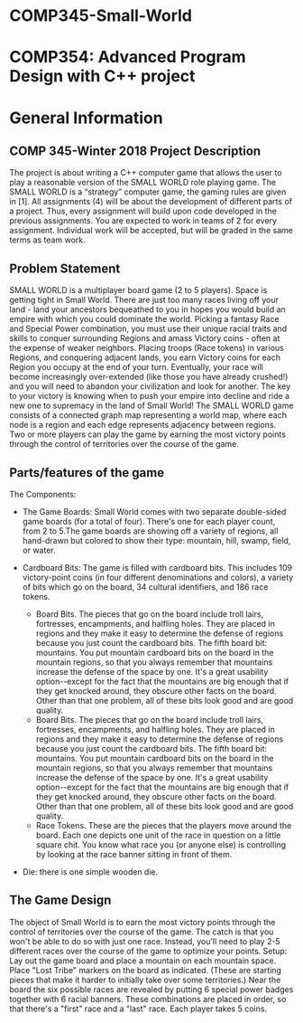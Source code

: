 # COMP345-Small-World
# COMP354: Advanced Program Design with C++ project

# General Information

## COMP 345-Winter 2018 Project Description

The project is about writing a C++ computer game that allows the user to play a reasonable version of the SMALL WORLD role playing game. The SMALL WORLD is a “strategy” computer game, the gaming rules are given in [1]. All assignments (4) will be about the development of different parts of a project. Thus, every assignment will build upon code developed in the previous assignments. You are expected to work in teams of 2 for every assignment. Individual work will be accepted, but will be graded in the same terms as team work.

## Problem Statement
SMALL WORLD is a multiplayer board game (2 to 5 players). Space is getting tight in Small World. There are just too many races living off your land - land your ancestors bequeathed to you in hopes you would build an empire with which you could dominate the world.
Picking a fantasy Race and Special Power combination, you must use their unique racial traits and skills to conquer surrounding Regions and amass Victory coins - often at the expense of weaker neighbors. Placing troops (Race tokens) in various Regions, and conquering adjacent lands, you earn Victory coins for each Region you occupy at the end of your turn. Eventually, your race will become increasingly over-extended (like those you have already crushed!) and you will need to abandon your civilization and look for another. The key to your victory is knowing when to push your empire into decline and ride a new one to supremacy in the land of Small World!
The SMALL WORLD game consists of a connected graph map representing a world map, where each node is a region and each edge represents adjacency between regions. Two or more players can play the game by earning the most victory points through the control of territories over the course of the game.

## Parts/features of the game
The Components:

* The Game Boards: Small World comes with two separate double-sided game boards (for a total of four). There's one for each player count, from 2 to 5.The game boards are showing off a variety of regions, all hand-drawn but colored to show their type: mountain, hill, swamp, field, or water.

* Cardboard Bits: The game is filled with cardboard bits. This includes 109 victory-point coins (in four different denominations and colors), a variety of bits which go on the board, 34 cultural identifiers, and 186 race tokens.
   * Board Bits. The pieces that go on the board include troll lairs, fortresses, encampments, and halfling holes. They are              placed in regions and they make it easy to determine the defense of regions because you just count the cardboard bits. The  fifth board bit: mountains. You put mountain cardboard bits on the board in the mountain regions, so that you always remember that mountains increase the defense of the space by one. It's a great usability option--except for the fact that the mountains are big enough that if they get knocked around, they obscure other facts on the board. Other than that one problem, all of these bits look good and are good quality.
   * Board Bits. The pieces that go on the board include troll lairs, fortresses, encampments, and halfling holes. They are placed in regions and they make it easy to determine the defense of regions because you just count the cardboard bits. The fifth board bit: mountains. You put mountain cardboard bits on the board in the mountain regions, so that you always remember that mountains increase the defense of the space by one. It's a great usability option--except for the fact that the mountains are big enough that if they get knocked around, they obscure other facts on the board. Other than that one problem, all of these bits look good and are good quality.
   * Race Tokens. These are the pieces that the players move around the board. Each one depicts
one unit of the race in question on a little square chit. You know what race you (or anyone else) is controlling by looking at the race banner sitting in front of them.

* Die: there is one simple wooden die.

## The Game Design

The object of Small World is to earn the most victory points through the control of territories over the course of the game. The catch is that you won't be able to do so with just one race. Instead, you'll need to play 2-5 different races over the course of the game to optimize your points.
Setup: Lay out the game board and place a mountain on each mountain space. Place "Lost Tribe" markers on the board as indicated. (These are starting pieces that make it harder to initially take over some territories.)
Near the board the six possible races are revealed by putting 6 special power badges together with 6 racial banners. These combinations are placed in order, so that there's a "first" race and a "last" race.
Each player takes 5 coins.
